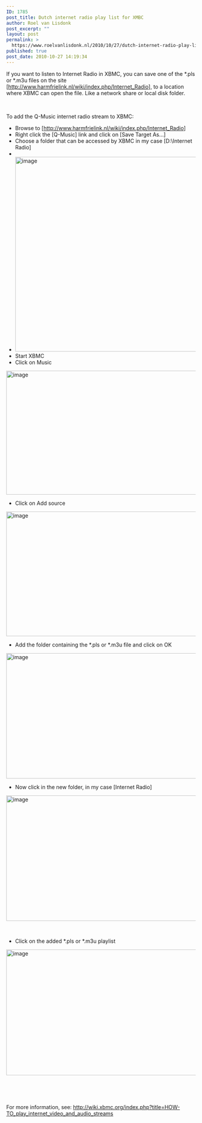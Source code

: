 ```yaml
---
ID: 1785
post_title: Dutch internet radio play list for XMBC
author: Roel van Lisdonk
post_excerpt: ""
layout: post
permalink: >
  https://www.roelvanlisdonk.nl/2010/10/27/dutch-internet-radio-play-list-for-xmbc/
published: true
post_date: 2010-10-27 14:19:34
---
```

<p>If you want to listen to Internet Radio in XBMC, you can save one of the *.pls or *.m3u files on the site [<a title="http://www.harmfrielink.nl/wiki/index.php/Internet_Radio" href="http://www.harmfrielink.nl/wiki/index.php/Internet_Radio">http://www.harmfrielink.nl/wiki/index.php/Internet_Radio</a>], to a location where XBMC can open the file. Like a network share or local disk folder.</p>  <p>&#160;</p>  <p>To add the Q-Music internet radio stream to XBMC:</p>  <ul>   <li>Browse to [<a title="http://www.harmfrielink.nl/wiki/index.php/Internet_Radio" href="http://www.harmfrielink.nl/wiki/index.php/Internet_Radio">http://www.harmfrielink.nl/wiki/index.php/Internet_Radio</a>]</li>    <li>Right click the [Q-Music] link and click on [Save Target As…]</li>    <li>Choose a folder that can be accessed by XBMC in my case [D:\Internet Radio]</li>    <li></li>    <li><a href="http://www.roelvanlisdonk.nl/wp-content/uploads/2010/10/image10.png"><img style="border-bottom: 0px; border-left: 0px; display: inline; border-top: 0px; border-right: 0px" title="image" border="0" alt="image" src="http://www.roelvanlisdonk.nl/wp-content/uploads/2010/10/image_thumb10.png" width="579" height="517" /></a> </li>    <li>Start XBMC</li>    <li>Click on Music</li> </ul>  <p><a href="http://www.roelvanlisdonk.nl/wp-content/uploads/2010/10/image11.png"><img style="border-bottom: 0px; border-left: 0px; display: inline; border-top: 0px; border-right: 0px" title="image" border="0" alt="image" src="http://www.roelvanlisdonk.nl/wp-content/uploads/2010/10/image_thumb11.png" width="604" height="329" /></a> </p>  <ul>   <li>Click on Add source</li> </ul>  <p><a href="http://www.roelvanlisdonk.nl/wp-content/uploads/2010/10/image12.png"><img style="border-bottom: 0px; border-left: 0px; display: inline; border-top: 0px; border-right: 0px" title="image" border="0" alt="image" src="http://www.roelvanlisdonk.nl/wp-content/uploads/2010/10/image_thumb12.png" width="607" height="331" /></a> </p>  <ul>   <li>Add the folder containing the *.pls or *.m3u file and click on OK</li> </ul>  <p><a href="http://www.roelvanlisdonk.nl/wp-content/uploads/2010/10/image13.png"><img style="border-bottom: 0px; border-left: 0px; display: inline; border-top: 0px; border-right: 0px" title="image" border="0" alt="image" src="http://www.roelvanlisdonk.nl/wp-content/uploads/2010/10/image_thumb13.png" width="612" height="333" /></a> </p>  <ul>   <li>Now click in the new folder, in my case [Internet Radio]</li> </ul>  <p><a href="http://www.roelvanlisdonk.nl/wp-content/uploads/2010/10/image14.png"><img style="border-bottom: 0px; border-left: 0px; display: inline; border-top: 0px; border-right: 0px" title="image" border="0" alt="image" src="http://www.roelvanlisdonk.nl/wp-content/uploads/2010/10/image_thumb14.png" width="612" height="333" /></a> </p>  <p>&#160;</p>  <ul>   <li>Click on the added *.pls or *.m3u playlist</li> </ul>  <p><a href="http://www.roelvanlisdonk.nl/wp-content/uploads/2010/10/image15.png"><img style="border-bottom: 0px; border-left: 0px; display: inline; border-top: 0px; border-right: 0px" title="image" border="0" alt="image" src="http://www.roelvanlisdonk.nl/wp-content/uploads/2010/10/image_thumb15.png" width="613" height="334" /></a> </p>  <p>&#160;</p>  <p>&#160;</p>  <p>For more information, see: <a title="http://wiki.xbmc.org/index.php?title=HOW-TO_play_internet_video_and_audio_streams" href="http://wiki.xbmc.org/index.php?title=HOW-TO_play_internet_video_and_audio_streams">http://wiki.xbmc.org/index.php?title=HOW-TO_play_internet_video_and_audio_streams</a></p>